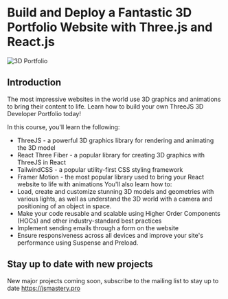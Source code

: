 # Build and Deploy a Fantastic 3D Portfolio Website with Three.js and React.js
![3D Portfolio]([url=https://ibb.co/3fM8zst][img]https://i.ibb.co/3fM8zst/Thumbnail.png[/img][/url])

## Introduction
The most impressive websites in the world use 3D graphics and animations to bring their content to life. Learn how to build your own ThreeJS 3D Developer Portfolio today! 

In this course, you'll learn the following:
- ThreeJS - a powerful 3D graphics library for rendering and animating the 3D model
- React Three Fiber - a popular library for creating 3D graphics with ThreeJS in React
- TailwindCSS - a popular utility-first CSS styling framework
- Framer Motion - the most popular library used to bring your React website to life with animations
You'll also learn how to:
- Load, create and customize stunning 3D models and geometries with various lights, as well as understand the 3D world with a camera and positioning of an object in space.
- Make your code reusable and scalable using Higher Order Components (HOCs) and other industry-standard best practices
- Implement sending emails through a form on the website
- Ensure responsiveness across all devices and improve your site's performance using Suspense and Preload.

## Stay up to date with new projects
New major projects coming soon, subscribe to the mailing list to stay up to date https://jsmastery.pro
